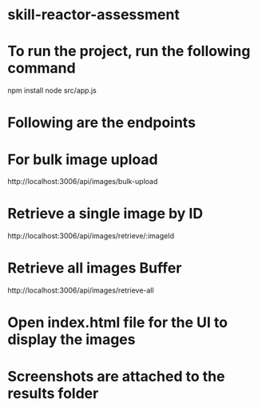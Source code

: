 # skill-reactor-assessment

# To run the project, run the following command
npm install
node src/app.js

# Following are the endpoints

# For bulk image upload
http://localhost:3006/api/images/bulk-upload

# Retrieve a single image by ID
http://localhost:3006/api/images/retrieve/:imageId

# Retrieve all images Buffer
http://localhost:3006/api/images/retrieve-all

# Open index.html file for the UI to display the images

# Screenshots are attached to the results folder